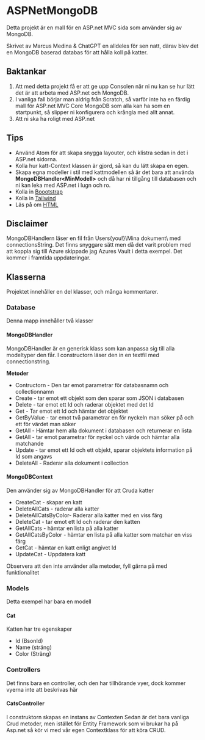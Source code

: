 

# ASPNetMongoDB

Detta projekt är en mall för en ASP.net MVC sida som använder sig av MongoDB.

Skrivet av Marcus Medina & ChatGPT en alldeles för sen natt, därav blev det en MongoDB baserad databas för att hålla koll på katter.

## Baktankar
1.  Att med detta projekt få er att ge upp Consolen när ni nu kan se hur lätt det är att arbeta med ASP.net och MongoDB.
2. I vanliga fall börjar man aldrig från Scratch, så varför inte ha en färdig mall för ASP.net MVC Core MongoDB som alla kan ha som en startpunkt, så slipper ni konfigurera och krångla med allt annat.
3. Att ni ska ha roligt med ASP.net  

## Tips
+ Använd Atom för att skapa snygga layouter, och klistra sedan in det i ASP.net sidorna.
+ Kolla hur katt-Context klassen är gjord, så kan du lätt skapa en egen.
+ Skapa egna modeller i stil med kattmodellen så är det bara att använda **MongoDBHandler\<MinModell\>** och då har ni tillgång till databasen och ni kan leka med ASP.net i lugn och ro.
+ Kolla in [Boootstrap](https://getbootstrap.com/docs/5.3/examples/)
+ Kolla in [Tailwind](https://tailwindui.com/templates)
+ Läs på om [HTML](https://www.w3schools.com/html/)
 
## Disclaimer
MongoDBHandlern läser en fil från Users\{you!}\Mina dokument\ med connectionsString. Det finns snyggare sätt men då det varit problem med att koppla sig till Azure skippade jag Azures Vault i detta exempel. Det kommer i framtida uppdateringar. 

## Klasserna
Projektet innehåller en del klasser, och många kommentarer.

### Database
Denna mapp innehåller två klasser

#### MongoDBHandler
MongoDBHandler är en generisk klass som kan anpassa sig till alla modeltyper den får. I constructorn läser den in en textfil med connectionstring.

**Metoder**
+ Contructorn - Den tar emot parametrar för databasnamn och collectionnamn
+ Create - tar emot ett objekt som den sparar som JSON i databasen
+ Delete - tar emot ett Id och raderar objektet med det Id
+ Get - Tar emot ett Id och hämtar det objektet
+ GetByValue - tar emot två parametrar en för nyckeln man söker på och ett för värdet man söker
+ GetAll - Hämtar hem alla dokument i databasen och returnerar en lista
+ GetAll - tar emot parametrar för nyckel och värde och hämtar alla matchande
+ Update - tar emot ett Id och ett objekt, sparar objektets information på Id som angavs
+ DeleteAll - Raderar alla dokument i collection

#### MongoDBContext
Den använder sig av MongoDBHandler för att Cruda katter

+ CreateCat - skapar en katt
+ DeleteAllCats - raderar alla katter
+ DeleteAllCatsByColor- Raderar alla katter med en viss färg
+ DeleteCat - tar emot ett Id och raderar den katten
+ GetAllCats - hämtar en lista på alla katter
+ GetAllCatsByColor - hämtar en lista på alla katter som matchar en viss färg
+ GetCat - hämtar en katt enligt angivet Id
+ UpdateCat - Uppdatera katt

Observera att den inte använder alla metoder, fyll gärna på med funktionalitet

### Models
Detta exempel har bara en modell

#### Cat
Katten har tre egenskaper
+ Id (BsonId)
+ Name (sträng)
+ Color (Sträng)

### Controllers
Det finns bara en controller, och den har tillhörande vyer, dock kommer vyerna inte att beskrivas här

#### CatsController
I construktorn skapas en instans av Contexten
Sedan är det bara vanliga Crud metoder, men istället för Entity Framework som vi brukar ha på Asp.net så kör vi med vår egen Contextklass för att köra CRUD.

